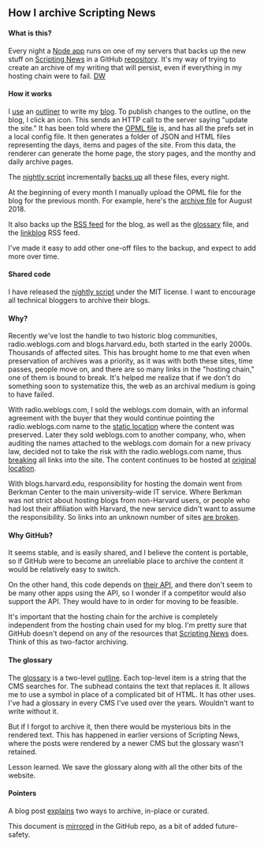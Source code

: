 ## How I archive Scripting News

#### What is this?

Every night a <a href="https://github.com/scripting/oldSchoolNightly/blob/master/oldschoolnightly.js">Node app</a> runs on one of my servers that backs up the new stuff on <a href="http://scripting.com/">Scripting News</a> in a GitHub <a href="https://github.com/scripting/Scripting-News/tree/master/blog">repository</a>. It's my way of trying to create an archive of my writing that will persist, even if everything in my hosting chain were to fail. <a href="http://scripting.com/">DW</a>

#### How it works

I <a href="http://scripting.com/images/2018/09/02/editingMyBlogInOutliner.png">use</a> an <a href="http://littleoutliner.com/">outliner</a> to write my <a href="http://scripting.com/">blog</a>. To publish changes to the outline, on the blog, I click an icon. This sends an HTTP call to the server saying "update the site." It has been told where the <a href="http://electricserver.scripting.com/users/davewiner/electric/blog.opml">OPML file</a> is, and has all the prefs set in a local config file. It then generates a folder of JSON and HTML files representing the days, items and pages of the site. From this data, the renderer can generate the home page, the story pages, and the monthy and daily archive pages. 

The <a href="https://github.com/scripting/oldSchoolNightly">nightly script</a> incrementally <a href="https://github.com/scripting/Scripting-News/tree/master/blog">backs up</a> all these files, every night.

At the beginning of every month I manually upload the OPML file for the blog for the previous month. For example, here's the <a href="https://github.com/scripting/Scripting-News/blob/master/blog/opml/2018/08.opml">archive file</a> for August 2018.

It also backs up the <a href="https://github.com/scripting/Scripting-News/blob/master/blog/rss.xml">RSS feed</a> for the blog, as well as the <a href="https://github.com/scripting/Scripting-News/blob/master/blog/misc/glossary.opml">glossary</a> file, and the <a href="https://github.com/scripting/Scripting-News/blob/master/blog/misc/linkblog.xml">linkblog</a> RSS feed. 

I've made it easy to add other one-off files to the backup, and expect to add more over time. 

#### Shared code

I have released the <a href="https://github.com/scripting/oldSchoolNightly">nightly script</a> under the MIT license. I want to encourage all technical bloggers to archive their blogs. 

#### Why?

Recently we've lost the handle to two historic blog communities, radio.weblogs.com and blogs.harvard.edu, both started in the early 2000s. Thousands of affected sites. This has brought home to me that even when preservation of archives was a priority, as it was with both these sites, time passes, people move on, and there are so many links in the "hosting chain," one of them is bound to break. It's helped me realize that if we don't do something soon to systematize this, the web as an archival medium is going to have failed. 

With radio.weblogs.com, I sold the weblogs.com domain, with an informal agreement with the buyer that they would continue pointing the radio.weblogs.com name to the <a href="http://radio-weblogs.com/">static location</a> where the content was preserved. Later they sold weblogs.com to another company, who, when auditing the names attached to the weblogs.com domain for a new privacy law, decided not to take the risk with the radio.weblogs.com name, thus <a href="http://scripting.com/2018/05/10/204408.html">breaking</a> all links into the site. The content continues to be hosted at <a href="http://radio-weblogs.com/">original location</a>. 

With blogs.harvard.edu, responsibility for hosting the domain went from Berkman Center to the main university-wide IT service. Where Berkman was not strict about hosting blogs from non-Harvard users, or people who had lost their affiliation with Harvard, the new service didn't want to assume the responsibility. So links into an unknown number of sites <a href="http://scripting.com/2018/08/15/141004.html">are broken</a>.

#### Why GitHub?

It seems stable, and is easily shared, and I believe the content is portable, so if GitHub were to become an unreliable place to archive the content it would be relatively easy to switch.  

On the other hand, this code depends on <a href="https://github.com/scripting/github/blob/master/davegithub.js">their API</a>, and there don't seem to be many other apps using the API, so I wonder if a competitor would also support the API. They would have to in order for moving to be feasible. 

It's important that the hosting chain for the archive is completely independent from the hosting chain used for my blog. I'm pretty sure that GitHub doesn't depend on any of the resources that <a href="http://scripting.com/">Scripting News</a> does. Think of this as two-factor archiving. 

#### The glossary

The <a href="https://github.com/scripting/Scripting-News/blob/master/blog/misc/glossary.opml">glossary</a> is a two-level <a href="http://instantoutliner.com/63">outline</a>. Each top-level item is a string that the CMS searches for. The subhead contains the text that replaces it. It allows me to use a symbol in place of a complicated bit of HTML. It has other uses. I've had a glossary in every CMS I've used over the years. Wouldn't want to write without it. 

But if I forgot to archive it, then there would be mysterious bits in the rendered text. This has happened in earlier versions of Scripting News, where the posts were rendered by a newer CMS but the glossary wasn't retained. 

Lesson learned. We save the glossary along with all the other bits of the website.

#### Pointers

A blog post <a href="http://scripting.com/2018/09/01/161056.html">explains</a> two ways to archive, in-place or curated.

This document is <a href="https://github.com/scripting/Scripting-News/blob/master/blog/readme.md">mirrored</a> in the GitHub repo, as a bit of added future-safety.

